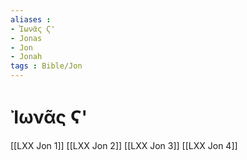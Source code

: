 ```yaml
---
aliases : 
- Ἰωνᾶς Ϛ'
- Jonas
- Jon
- Jonah
tags : Bible/Jon
---
```


# Ἰωνᾶς Ϛ'

[[LXX Jon 1]]
[[LXX Jon 2]]
[[LXX Jon 3]]
[[LXX Jon 4]]
